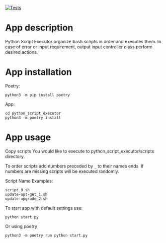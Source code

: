 [![Tests](https://github.com/KubaTaba1uga/python_script_executor/actions/workflows/python-app.yml/badge.svg)](https://github.com/KubaTaba1uga/python_script_executor/actions/workflows/python-app.yml)

# App description 
Python Script Executor organize bash scripts in order and executes them.
In case of error or input requirement, output input controller class perform desired actions.

# App installation

Poetry:

	python3 -m pip install poetry
	
App:

	cd python_script_executor
	python3 -m poetry install

# App usage 
Copy scripts You would like to execute to python_script_executor/scripts directory.

To order scripts add numbers preceded by `_` to their names ends. If numbers are missing
scripts will be executed randomly.

Script Name Examples:

	script_0.sh
	update-apt-get_1.sh
	update-upgrade_2.sh

To start app with default settings use:

	python start.py
	
Or using poetry

	python3 -m poetry run python start.py

